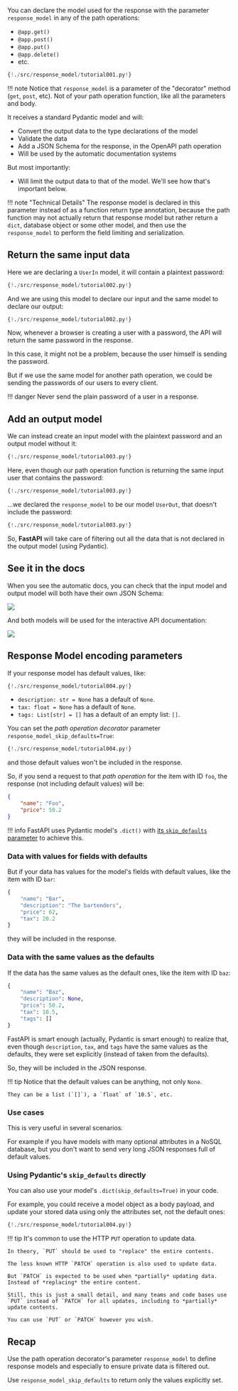 You can declare the model used for the response with the parameter `response_model` in any of the path operations:

* `@app.get()`
* `@app.post()`
* `@app.put()`
* `@app.delete()`
* etc.

```Python hl_lines="17"
{!./src/response_model/tutorial001.py!}
```

!!! note
    Notice that `response_model` is a parameter of the "decorator" method (`get`, `post`, etc). Not of your path operation function, like all the parameters and body.

It receives a standard Pydantic model and will:

* Convert the output data to the type declarations of the model
* Validate the data
* Add a JSON Schema for the response, in the OpenAPI path operation
* Will be used by the automatic documentation systems

But most importantly:

* Will limit the output data to that of the model. We'll see how that's important below.

!!! note "Technical Details"
    The response model is declared in this parameter instead of as a function return type annotation, because the path function may not actually return that response model but rather return a `dict`, database object or some other model, and then use the `response_model` to perform the field limiting and serialization.

## Return the same input data

Here we are declaring a `UserIn` model, it will contain a plaintext password:

```Python hl_lines="8 10"
{!./src/response_model/tutorial002.py!}
```

And we are using this model to declare our input and the same model to declare our output:

```Python hl_lines="16 17"
{!./src/response_model/tutorial002.py!}
```

Now, whenever a browser is creating a user with a password, the API will return the same password in the response.

In this case, it might not be a problem, because the user himself is sending the password.

But if we use the same model for another path operation, we could be sending the passwords of our users to every client.

!!! danger
    Never send the plain password of a user in a response.

## Add an output model

We can instead create an input model with the plaintext password and an output model without it:

```Python hl_lines="8 10 15"
{!./src/response_model/tutorial003.py!}
```

Here, even though our path operation function is returning the same input user that contains the password:

```Python hl_lines="23"
{!./src/response_model/tutorial003.py!}
```

...we declared the `response_model` to be our model `UserOut`, that doesn't include the password:

```Python hl_lines="21"
{!./src/response_model/tutorial003.py!}
```

So, **FastAPI** will take care of filtering out all the data that is not declared in the output model (using Pydantic).

## See it in the docs

When you see the automatic docs, you can check that the input model and output model will both have their own JSON Schema:

<img src="/img/tutorial/response-model/image01.png">

And both models will be used for the interactive API documentation:

<img src="/img/tutorial/response-model/image02.png">

## Response Model encoding parameters

If your response model has default values, like:

```Python hl_lines="11 13 14"
{!./src/response_model/tutorial004.py!}
```

* `description: str = None` has a default of `None`.
* `tax: float = None` has a default of `None`.
* `tags: List[str] = []` has a default of an empty list: `[]`.

You can set the *path operation decorator* parameter `response_model_skip_defaults=True`:

```Python hl_lines="24"
{!./src/response_model/tutorial004.py!}
```

and those default values won't be included in the response.

So, if you send a request to that *path operation* for the item with ID `foo`, the response (not including default values) will be:

```JSON
{
    "name": "Foo",
    "price": 50.2
}
```

!!! info
    FastAPI uses Pydantic model's `.dict()` with <a href="https://pydantic-docs.helpmanual.io/#copying" target="_blank">its `skip_defaults` parameter</a> to achieve this.

### Data with values for fields with defaults

But if your data has values for the model's fields with default values, like the item with ID `bar`:

```Python hl_lines="3 5"
{
    "name": "Bar",
    "description": "The bartenders",
    "price": 62,
    "tax": 20.2
}
```

they will be included in the response.

### Data with the same values as the defaults

If the data has the same values as the default ones, like the item with ID `baz`:

```Python hl_lines="3 5 6"
{
    "name": "Baz",
    "description": None,
    "price": 50.2,
    "tax": 10.5,
    "tags": []
}
```

FastAPI is smart enough (actually, Pydantic is smart enough) to realize that, even though `description`, `tax`, and `tags` have the same values as the defaults, they were set explicitly (instead of taken from the defaults).

So, they will be included in the JSON response.

!!! tip
    Notice that the default values can be anything, not only `None`.

    They can be a list (`[]`), a `float` of `10.5`, etc.

### Use cases

This is very useful in several scenarios.

For example if you have models with many optional attributes in a NoSQL database, but you don't want to send very long JSON responses full of default values.

### Using Pydantic's `skip_defaults` directly

You can also use your model's `.dict(skip_defaults=True)` in your code.

For example, you could receive a model object as a body payload, and update your stored data using only the attributes set, not the default ones:

```Python hl_lines="31 32 33 34 35"
{!./src/response_model/tutorial004.py!}
```

!!! tip
    It's common to use the HTTP `PUT` operation to update data.

    In theory, `PUT` should be used to "replace" the entire contents.

    The less known HTTP `PATCH` operation is also used to update data.

    But `PATCH` is expected to be used when *partially* updating data. Instead of *replacing* the entire content.

    Still, this is just a small detail, and many teams and code bases use `PUT` instead of `PATCH` for all updates, including to *partially* update contents.

    You can use `PUT` or `PATCH` however you wish.

## Recap

Use the path operation decorator's parameter `response_model` to define response models and especially to ensure private data is filtered out.

Use `response_model_skip_defaults` to return only the values explicitly set.
